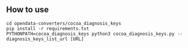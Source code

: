 ## How to use

```commandline
cd opendata-converters/cocoa_diagnosis_keys
pip install -r requirements.txt
PYTHONPATH=cocoa_diagnosis_keys python3 cocoa_diagnosis_keys.py --diagnosis_keys_list_url [URL]
```
